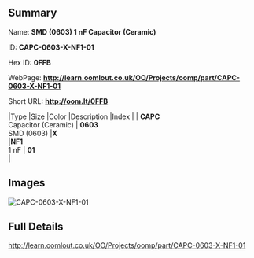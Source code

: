 

## Summary
 
Name: __SMD (0603) 1 nF Capacitor (Ceramic)__

ID: __CAPC-0603-X-NF1-01__

Hex ID: __0FFB__

WebPage: __http://learn.oomlout.co.uk/OO/Projects/oomp/part/CAPC-0603-X-NF1-01__

Short URL: __http://oom.lt/0FFB__


|Type   |Size   |Color   |Description   |Index   |
| __CAPC__ <br>Capacitor (Ceramic)  | __0603__<br>SMD (0603)   |__X__<br>    |__NF1__<br>1 nF    | __01__<br>  |


## Images
![CAPC-0603-X-NF1-01](http://oomlout.com/oomp-gen/parts/CAPC-0603-X-NF1-01/CAPC-0603-X-NF1-01_420.jpg)

## Full Details

 http://learn.oomlout.co.uk/OO/Projects/oomp/part/CAPC-0603-X-NF1-01

